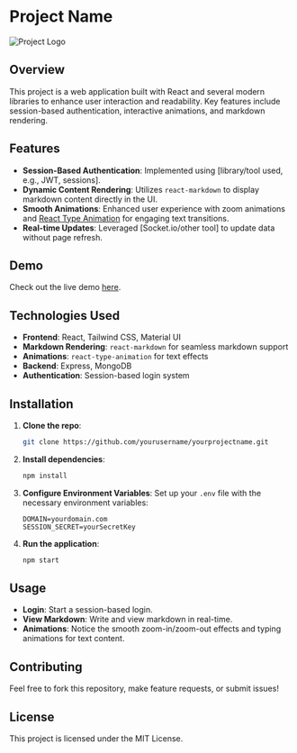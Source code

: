 
# Project Name

![Project Logo](https://linktoyourlogo.com/logo.png)

## Overview

This project is a web application built with React and several modern libraries to enhance user interaction and readability. Key features include session-based authentication, interactive animations, and markdown rendering.

## Features

- **Session-Based Authentication**: Implemented using [library/tool used, e.g., JWT, sessions].
- **Dynamic Content Rendering**: Utilizes `react-markdown` to display markdown content directly in the UI.
- **Smooth Animations**: Enhanced user experience with zoom animations and [React Type Animation](https://www.npmjs.com/package/react-type-animation) for engaging text transitions.
- **Real-time Updates**: Leveraged [Socket.io/other tool] to update data without page refresh.
  
## Demo

Check out the live demo [here](https://your-deployment-link.com).

## Technologies Used

- **Frontend**: React, Tailwind CSS, Material UI
- **Markdown Rendering**: `react-markdown` for seamless markdown support
- **Animations**: `react-type-animation` for text effects
- **Backend**: Express, MongoDB
- **Authentication**: Session-based login system

## Installation

1. **Clone the repo**:
   ```bash
   git clone https://github.com/yourusername/yourprojectname.git
   ```

2. **Install dependencies**:
   ```bash
   npm install
   ```

3. **Configure Environment Variables**:
   Set up your `.env` file with the necessary environment variables:
   ```env
   DOMAIN=yourdomain.com
   SESSION_SECRET=yourSecretKey
   ```

4. **Run the application**:
   ```bash
   npm start
   ```

## Usage

- **Login**: Start a session-based login.
- **View Markdown**: Write and view markdown in real-time.
- **Animations**: Notice the smooth zoom-in/zoom-out effects and typing animations for text content.

## Contributing

Feel free to fork this repository, make feature requests, or submit issues!

## License

This project is licensed under the MIT License.
